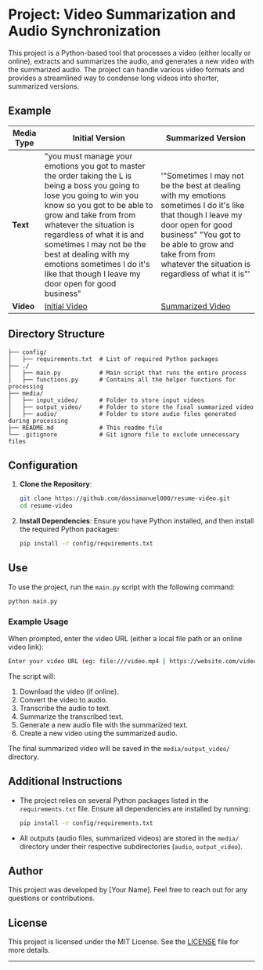 
# Project: Video Summarization and Audio Synchronization

This project is a Python-based tool that processes a video (either locally or online), extracts and summarizes the audio, and generates a new video with the summarized audio. The project can handle various video formats and provides a streamlined way to condense long videos into shorter, summarized versions.

## Example

| Media Type          | Initial Version | Summarized Version |
|---------------------|-----------------|--------------------|
| **Text**            | "you must manage your emotions you got to master the order taking the L is being a boss you going to lose you going to win you know so you got to be able to grow and take from from whatever the situation is regardless of what it is and sometimes I may not be the best at dealing with my emotions sometimes I do it's like that though I leave my door open for good business" | '"Sometimes I may not be the best at dealing with my emotions sometimes I do it\'s like that though I leave my door open for good business" "You got to be able to grow and take from from whatever the situation is regardless of what it is"' |
| **Video**           | [Initial Video](https://www.youtube.com/shorts/KcZgZ4b0zr0) | [Summarized Video](https://youtube.com/shorts/49mlfpyk4hE?feature=share) |


## Directory Structure

```plaintext
├── config/
│   ├── requirements.txt  # List of required Python packages
├── ./
│   ├── main.py           # Main script that runs the entire process
│   ├── functions.py      # Contains all the helper functions for processing
├── media/
│   ├── input_video/      # Folder to store input videos
│   ├── output_video/     # Folder to store the final summarized video
│   ├── audio/            # Folder to store audio files generated during processing
├── README.md             # This readme file
└── .gitignore            # Git ignore file to exclude unnecessary files
```

## Configuration

1. **Clone the Repository**:
   ```bash
   git clone https://github.com/dassimanuel000/resume-video.git
   cd resume-video
   ```

2. **Install Dependencies**:
   Ensure you have Python installed, and then install the required Python packages:
   ```bash
   pip install -r config/requirements.txt
   ```

## Use

To use the project, run the `main.py` script with the following command:

```bash
python main.py
```

### Example Usage

When prompted, enter the video URL (either a local file path or an online video link):

```bash
Enter your video URL (eg: file:///video.mp4 | https://website.com/video.mp4): 
```

The script will:
1. Download the video (if online).
2. Convert the video to audio.
3. Transcribe the audio to text.
4. Summarize the transcribed text.
5. Generate a new audio file with the summarized text.
6. Create a new video using the summarized audio.

The final summarized video will be saved in the `media/output_video/` directory.

## Additional Instructions

- The project relies on several Python packages listed in the `requirements.txt` file. Ensure all dependencies are installed by running:
  ```bash
  pip install -r config/requirements.txt
  ```

- All outputs (audio files, summarized videos) are stored in the `media/` directory under their respective subdirectories (`audio`, `output_video`).

## Author

This project was developed by [Your Name]. Feel free to reach out for any questions or contributions.

## License

This project is licensed under the MIT License. See the [LICENSE](LICENSE) file for more details.

---

